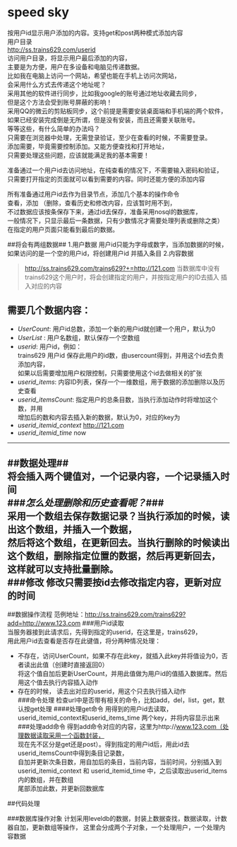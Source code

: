 speed sky
============
按用户id显示用户添加的内容。支持get和post两种模式添加内容  
用户目录  
http://ss.trains629.com/userid  
访问用户目录，将显示用户最后添加的内容，  
主要是为方便，用户在多设备和电脑见传递数据。  
比如我在电脑上访问一个网站，希望也能在手机上访问次网站，  
会采用什么方式去传递这个地址呢？  
采用其他的软件进行同步，比如我google的账号通过地址收藏去同步，  
但是这个方法会受到账号屏蔽的影响！  
采用QQ的微云的剪贴板同步，这个前提是需要安装桌面端和手机端的两个软件，  
如果已经安装完成倒是无所谓，但是没有安装，而且还需要关联账号。  
等等这些，有什么简单的办法吗？  
只需要在浏览器中处理，无需登录验证，至少在查看的时候，不需要登录。  
添加需要，毕竟需要控制添加。又能方便查找和打开地址，  
只需要处理这些问题，应该就能满足我的基本需要！  

准备通过一个用户id去访问地址，在纯查看的情况下，不需要输入密码和验证，  
只需要打开指定的页面就可以看到需要的内容。同时还能方便的添加内容  

所有准备通过用户id去作为目录节点，添加几个基本的操作命令  
查看，添加 （删除，查看历史和修改内容，应该暂时用不到，  
不过数据应该按条保存下来，通过id去保存，准备采用nosql的数据库，  
一般情况下，只显示最后一条数据，只有少数情况才需要处理列表或删除之类）  
在指定的用户页面只能看到最后的数据。  

##将会有两组数据##
1.用户数据
  用户id只能为字母或数字，当添加数据的时候，如果访问的是一个空的用户id，将创建用户id
  并插入条目
2.内容数据

> http://ss.trains629.com/trains629?+=http://121.com
>  当数据库中没有trains629这个用户时，将会创建指定的用户，并按指定用户的ID去插入
插入对应的内容

需要几个数据内容：  
---  
*  *UserCount*: 用户id总数，添加一个新的用户id就创建一个用户，默认为0  
*  *UserList* : 用户名数组，默认保存一个空数组
*  *userid*: 用户id，例如：  
trains629 用户id 保存此用户的id数，由usercount得到，并用这个id去负责添加内容，  
如果以后需要增加用户权限控制，只需要使用这个id去做相关的扩张
*  *userid_items*:  内容ID列表，保存一个一维数组，用于数据的添加删除以及历史查看  
*  *userid_itemsCount*: 指定用户的总条目数，当执行添加动作时将增加这个数，并用  
增加后的数和内容去插入新的数据，默认为0，对应的key为
*  *userid_itemid_context* http://121.com
*  *userid_itemid_time* now
---
##数据处理##  
将会插入两个键值对，一个记录内容，一个记录插入时间  
###*怎么处理删除和历史查看呢？*###  
采用一个数组去保存数据记录？当执行添加的时候，读出这个数组，并插入一个数据，  
然后将这个数组，在更新回去。当执行删除的时候读出这个数组，删除指定位置的数据，然后再更新回去，
这样就可以支持批量删除。  
###修改
修改只需要按id去修改指定内容，更新对应的时间
---
##数据操作流程
范例地址：http://ss.trains629.com/trains629?add=http://www.123.com
###用户id读取  
当服务器接到此请求后，先得到指定的userid，在这里是，trains629，  
用此用户id去查看是否存在此键值，将分两种情况处理：
*  不存在，访问UserCount，如果不存在此key，就插入此key并将值设为0，否者读出此值（创建时直接返回0）  
将这个值自加后更新UserCount，并用此值做为用户id的值插入数据库。然后用这个值去执行内容插入动作
*  存在的时候， 读去出对应的userid，用这个只去执行插入动作  
###命令处理
检查url中是否带有相关的命令，比如add，del，list，get，默认按get处理
####处理get命令
用得到的用户id去读取，userid_itemid_context和userid_items_time 两个key，并将内容显示出来
###处理add命令
得到add命令对应的内容，这里为http://www.123.com（处理数据读取采用一个函数封装，  
现在先不区分是get还是post）。得到指定的用户id后，用此id去userid_itemsCount中得到条目记录数，  
自加并更新次条目数，用自加后的条目，当前内容，当前时间，分别插入到  
userid_itemid_context 和 userid_itemid_time 中，之后读取出userid_items内的数组，并在数组  
尾部添加此数，并更新回数据库  


##代码处理

###数据库操作对象
计划采用leveldb的数据，封装上数据查找，数据读取，计数器自加，更新数组等操作，
这里会分成两个子对象，一个处理用户，一个处理内容数据
